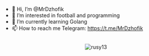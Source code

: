 - 👋 Hi, I’m @MrDzhofik
- 👀 I’m interested in football and programming
- 🌱 I’m currently learning Golang
- 📫 How to reach me Telegram:  https://t.me/MrDzhofik


<div style="display: flex; align-items: center; justify-content: center;">
    <div>
        <p><img src="https://github-readme-stats.vercel.app/api/top-langs?username=rusy13&show_icons=true&theme=dark&title_color=1fddea&text_color=ffffff&locale=en&layout=compact" alt="rusy13" /></p>
    </div>
</div>

<!---
MrDzhofik/MrDzhofik is a ✨ special ✨ repository because its `README.md` (this file) appears on your GitHub profile.
You can click the Preview link to take a look at your changes.
--->
